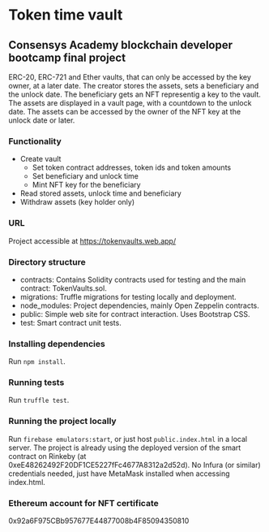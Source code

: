 # Token time vault
## Consensys Academy blockchain developer bootcamp final project

ERC-20, ERC-721 and Ether vaults, that can only be accessed by the key owner, at a later date. The creator stores the assets, sets a beneficiary and the unlock date. The beneficiary gets an NFT representig a key to the vault. The assets are displayed in a vault page, with a countdown to the unlock date. The assets can be accessed by the owner of the NFT key at the unlock date or later.

### Functionality

- Create vault
    - Set token contract addresses, token ids and token amounts
    - Set beneficiary and unlock time
    - Mint NFT key for the beneficiary
- Read stored assets, unlock time and beneficiary
- Withdraw assets (key holder only)

### URL

Project accessible at https://tokenvaults.web.app/

### Directory structure

- contracts: Contains Solidity contracts used for testing and the main contract: TokenVaults.sol.
- migrations: Truffle migrations for testing locally and deployment.
- node_modules: Project dependencies, mainly Open Zeppelin contracts.
- public: Simple web site for contract interaction. Uses Bootstrap CSS.
- test: Smart contract unit tests.

### Installing dependencies

Run `npm install`.

### Running tests

Run `truffle test`.

### Running the project locally

Run `firebase emulators:start`, or just host `public.index.html` in a local server.
The project is already using the deployed version of the smart contract on Rinkeby (at 0xeE48262492F20DF1CE5227fFc4677A8312a2d52d).
No Infura (or similar) credentials needed, just have MetaMask installed when accessing index.html.

### Ethereum account for NFT certificate

0x92a6F975CBb957677E44877008b4F85094350810
